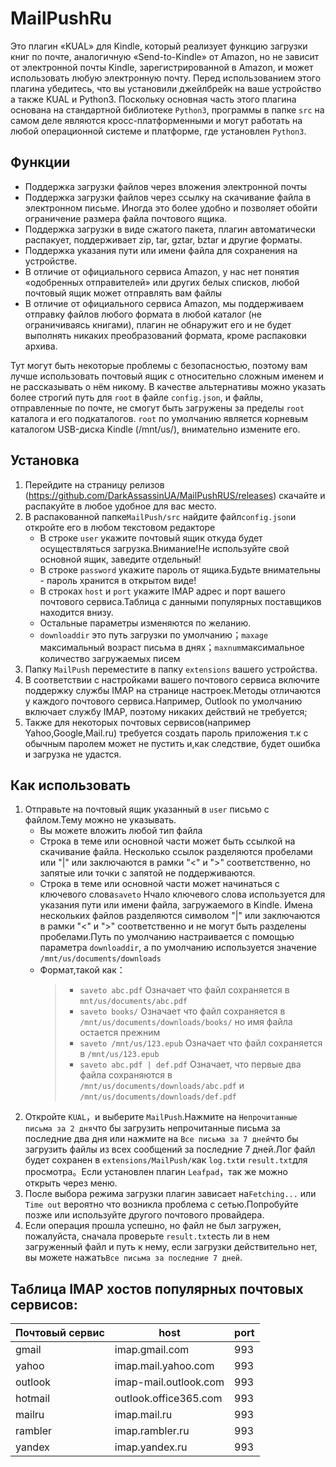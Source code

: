 # MailPushRu
Это плагин «KUAL» для Kindle, который реализует функцию загрузки книг по почте, аналогичную «Send-to-Kindle» от Amazon, но не зависит от электронной почты Kindle, зарегистрированной в Amazon, и может использовать любую электронную почту. Перед использованием этого плагина убедитесь, что вы установили джейлбрейк на ваше устройство а также KUAL и Python3. Поскольку основная часть этого плагина основана на стандартной библиотеке `Python3`, программы в папке `src` на самом деле являются кросс-платформенными и могут работать на любой операционной системе и платформе, где установлен `Python3`.
## Функции
* Поддержка загрузки файлов через вложения электронной почты
* Поддержка загрузки файлов через ссылку на скачивание файла в электронном письме. Иногда это более удобно и позволяет обойти ограничение размера файла почтового ящика.
* Поддержка загрузки в виде сжатого пакета, плагин автоматически распакует, поддерживает zip, tar, gztar, bztar и другие форматы.
* Поддержка указания пути или имени файла для сохранения на устройстве.
* В отличие от официального сервиса Amazon, у нас нет понятия «одобренных отправителей» или других белых списков, любой почтовый ящик может отправлять вам файлы
* В отличие от официального сервиса Amazon, мы поддерживаем отправку файлов любого формата в любой каталог (не ограничиваясь книгами), плагин не обнаружит его и не будет выполнять никаких преобразований формата, кроме распаковки архива.

Тут могут быть некоторые проблемы с безопасностью, поэтому вам лучше использовать почтовый ящик с относительно сложным именем и не рассказывать о нём никому. В качестве альтернативы можно указать более строгий путь для `root` в файле `config.json`, и файлы, отправленные по почте, не смогут быть загружены за пределы `root` каталога и его подкаталогов. `root` по умолчанию является корневым каталогом USB-диска Kindle (/mnt/us/), внимательно измените его.
## Установка
1. Перейдите на страницу релизов (https://github.com/DarkAssassinUA/MailPushRUS/releases) скачайте и распакуйте в любое удобное для вас место.
2. В распакованной папке`MailPush/src` найдите файл`config.json`и откройте его в любом текстовом редакторе
   * В строке `user` укажите почтовый ящик откуда будет осуществляться загрузка.Внимание!Не используйте свой основной ящик, заведите отдельный!
   * В строке `password` укажите пароль от ящика.Будьте внимательны - пароль хранится в открытом виде!
   * В строках `host` и `port` укажите IMAP адрес и порт вашего почтового сервиса.Таблица с данными популярных поставщиков находится внизу.
   * Остальные параметры изменяются по желанию.
   * `downloaddir` это путь загрузки по умолчанию；`maxage` максимальный возраст письма в днях；`maxnum`максимальное количество загружаемых писем
4. Папку `MailPush` переместите в папку `extensions` вашего устройства.
5. В соответствии с настройками вашего почтового сервиса включите поддержку службы IMAP на странице настроек.Методы отличаются у каждого почтового сервиса.Например, Outlook по умолчанию включает службу IMAP, поэтому никаких действий не требуется;
6. Также для некоторых почтовых сервисов(например Yahoo,Google,Mail.ru) требуется создать пароль приложения т.к с обычным паролем может не пустить и,как следствие, будет ошибка и загрузка не удастся.
## Как использовать
1. Отправьте на почтовый ящик указанный в `user` письмо с файлом.Тему можно не указывать.
   * Вы можете вложить любой тип файла
   * Строка в теме или основной части может быть ссылкой на скачивание файла. Несколько ссылок разделяются пробелами или "|" или заключаются в рамки "<" и ">" соответственно, но запятые или точки с запятой не поддерживаются.
   * Строка в теме или основной части может начинаться с ключевого слова`saveto` Нчало ключевого слова используется для указания пути или имени файла, загружаемого в Kindle. Имена нескольких файлов разделяются символом "|" или заключаются в рамки "<" и ">" соответственно и не могут быть разделены пробелами.Путь по умолчанию настраивается с помощью параметра `downloaddir`, а по умолчанию используется значение `/mnt/us/documents/downloads` 
   * Формат,такой как：
      > * `saveto abc.pdf` Означает что файл сохраняется в `mnt/us/documents/abc.pdf `
      > * `saveto books/` Означает что файл сохраняется в `/mnt/us/documents/downloads/books/` но имя файла остается прежним
      > * `saveto /mnt/us/123.epub` Означает что файл сохраняется в `/mnt/us/123.epub`
      > * `saveto abc.pdf | def.pdf` Означает, что первые два файла сохраняются в `/mnt/us/documents/downloads/abc.pdf` и `/mnt/us/documents/downloads/def.pdf`
2. Откройте `KUAL`，и выберите `MailPush`.Нажмите на `Непрочитанные письма за 2 дня`что бы загрузить непрочитанные письма за последние два дня или нажмите на `Все письма за 7 дней`что бы загрузить файлы из всех сообщений за последние 7 дней.Лог файл будет сохранен в `extensions/MailPush/`как `log.txt`и `result.txt`для просмотра。Если установлен плагин `Leafpad`，так же можно открыть через меню.
3. После выбора режима загрузки плагин зависает на`Fetching...` или `Time out` вероятно что возникла проблема с сетью.Попробуйте позже или используйте другого почтового провайдера.
4. Если операция прошла успешно, но файл не был загружен, пожалуйста, сначала проверьте `result.txt`есть ли в нем загруженный файл и путь к нему, если загрузки действительно нет, вы можете нажать`Все письма за последние 7 дней`.
## Таблица IMAP хостов популярных почтовых сервисов:
|Почтовый сервис|host|port|
|----|----|----|
|gmail|imap.gmail.com|993|
|yahoo|imap.mail.yahoo.com|993|
|outlook|imap-mail.outlook.com|993|
|hotmail|outlook.office365.com|993|
|mailru|imap.mail.ru|993|
|rambler|imap.rambler.ru|993|
|yandex|imap.yandex.ru|993|

